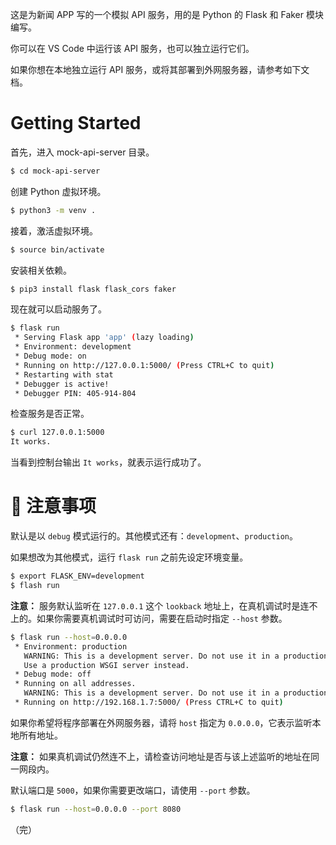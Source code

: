 这是为新闻 APP 写的一个模拟 API 服务，用的是 Python 的 Flask 和 Faker 模块编写。

你可以在 VS Code 中运行该 API 服务，也可以独立运行它们。

如果你想在本地独立运行 API 服务，或将其部署到外网服务器，请参考如下文档。

# Getting Started

首先，进入 mock-api-server 目录。

```bash
$ cd mock-api-server
```

创建 Python 虚拟环境。

```bash
$ python3 -m venv .
```

接着，激活虚拟环境。

```bash
$ source bin/activate
```

安装相关依赖。

```bash
$ pip3 install flask flask_cors faker
```

现在就可以启动服务了。

```bash
$ flask run
 * Serving Flask app 'app' (lazy loading)
 * Environment: development
 * Debug mode: on
 * Running on http://127.0.0.1:5000/ (Press CTRL+C to quit)
 * Restarting with stat
 * Debugger is active!
 * Debugger PIN: 405-914-804
```

检查服务是否正常。

```bash
$ curl 127.0.0.1:5000
It works.
```

当看到控制台输出 `It works`，就表示运行成功了。

# 📢 注意事项

默认是以 `debug` 模式运行的。其他模式还有：`development`、`production`。

如果想改为其他模式，运行 `flask run` 之前先设定环境变量。

```bash
$ export FLASK_ENV=development
$ flash run
```

**注意：** 服务默认监听在 `127.0.0.1` 这个 `lookback` 地址上，在真机调试时是连不上的。如果你需要真机调试时可访问，需要在启动时指定 `--host` 参数。

```bash
$ flask run --host=0.0.0.0
 * Environment: production
   WARNING: This is a development server. Do not use it in a production deployment.
   Use a production WSGI server instead.
 * Debug mode: off
 * Running on all addresses.
   WARNING: This is a development server. Do not use it in a production deployment.
 * Running on http://192.168.1.7:5000/ (Press CTRL+C to quit)
```

如果你希望将程序部署在外网服务器，请将 `host` 指定为 `0.0.0.0`，它表示监听本地所有地址。

**注意：** 如果真机调试仍然连不上，请检查访问地址是否与该上述监听的地址在同一网段内。

默认端口是 `5000`，如果你需要更改端口，请使用 `--port` 参数。

```bash
$ flask run --host=0.0.0.0 --port 8080
```

（完）
